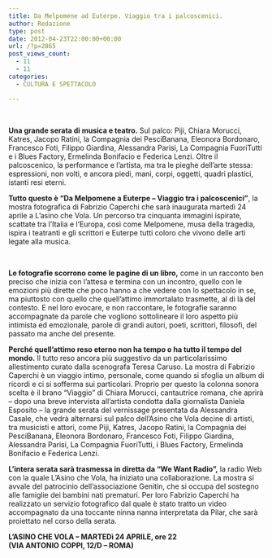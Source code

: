 ```yaml
---
title: Da Melpomene ad Euterpe. Viaggio tra i palcoscenici.
author: Redazione
type: post
date: 2012-04-23T22:00:00+00:00
url: /?p=2865
post_views_count:
  - 11
  - 11
categories:
  - CULTURA E SPETTACOLO

---
```

&nbsp;

**Una grande serata di musica e teatro.** Sul palco: Piji, Chiara Morucci, Katres, Jacopo Ratini, la Compagnia dei PesciBanana, Eleonora Bordonaro, Francesco Foti, Filippo Giardina, Alessandra Parisi, La Compagnia FuoriTutti e i Blues Factory, Ermelinda Bonifacio e Federica Lenzi. Oltre il palcoscenico, la performance e l&rsquo;artista, ma tra le pieghe dell&rsquo;arte stessa: espressioni, non volti, e ancora piedi, mani, corpi, oggetti, quadri plastici, istanti resi eterni.

**Tutto questo &egrave; &ldquo;Da Melpomene a Euterpe &ndash; Viaggio tra i palcoscenici&rdquo;**, la mostra fotografica di Fabrizio Caperchi che sar&agrave; inaugurata marted&igrave; 24 aprile a L&rsquo;asino che Vola. Un percorso tra cinquanta immagini ispirate, scattate tra l&rsquo;Italia e l&rsquo;Europa, cos&igrave; come Melpomene, musa della tragedia, ispira i teatranti e gli scrittori e Euterpe tutti coloro che vivono delle arti legate alla musica.

&nbsp;

**Le fotografie scorrono come le pagine di un libro,** come in un racconto ben preciso che inizia con l&rsquo;attesa e termina con un incontro, quello con le emozioni pi&ugrave; dirette che poco hanno a che vedere con lo spettacolo in se, ma piuttosto con quello che quell&rsquo;attimo immortalato trasmette, al di l&agrave; del contesto. E nel loro evocare, e non raccontare, le fotografie saranno accompagnate da parole che vogliono sottolineare il loro aspetto pi&ugrave; intimista ed emozionale, parole di grandi autori, poeti, scrittori, filosofi, del passato ma anche del presente.

**Perch&eacute; quell&rsquo;attimo reso eterno non ha tempo o ha tutto il tempo del mondo.** Il tutto reso ancora pi&ugrave; suggestivo da un particolarissimo allestimento curato dalla scenografa Teresa Caruso. La mostra di Fabrizio Caperchi &egrave; un viaggio intimo, personale, come quando si sfoglia un album di ricordi e ci si sofferma sui particolari. Proprio per questo la colonna sonora scelta &egrave; il brano &ldquo;Viaggio&rdquo; di Chiara Morucci, cantautrice romana, che aprir&agrave; &ndash; dopo una breve intervista all&rsquo;artista condotta dalla giornalista Daniela Esposito &#8211; la grande serata del vernissage presentata da Alessandra Casale, che vedr&agrave; alternarsi sul palco dell&rsquo;Asino che Vola decine di artisti, tra musicisti e attori, come Piji, Katres, Jacopo Ratini, la Compagnia dei PesciBanana, Eleonora Bordonaro, Francesco Foti, Filippo Giardina, Alessandra Parisi, La Compagnia FuoriTutti, i Blues Factory, Ermelinda Bonifacio e Federica Lenzi.

**L&rsquo;intera serata sar&agrave; trasmessa in diretta da &ldquo;We Want Radio&rdquo;,** la radio Web con la quale L&rsquo;Asino che Vola, ha iniziato una collaborazione. La mostra si avvale del patrocinio dell&rsquo;associazione Genitin, che si occupa del sostegno alle famiglie dei bambini nati prematuri. Per loro Fabrizio Caperchi ha realizzato un servizio fotografico dal quale &egrave; stato tratto un video accompagnato da una toccante ninna nanna interpretata da Pilar, che sar&agrave; proiettato nel corso della serata.

**L&rsquo;ASINO CHE VOLA &ndash; MARTED&igrave; 24 APRILE, ore 22  
(VIA ANTONIO COPPI, 12/D &ndash; ROMA)** 

&nbsp;

&nbsp;